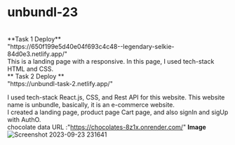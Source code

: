 # unbundl-23


<br/>
**Task 1 Deploy**
<br/>
"https://650f199e5d40e04f693c4c48--legendary-selkie-84d0e3.netlify.app/"
<br/>
This is a landing page with a responsive. In this page, I used tech-stack HTML and CSS.
<br/>
** Task 2 Deploy **
<br/>
"https://unbundl-task-2.netlify.app/"
<br/>

 I used tech-stack React.js, CSS, and Rest API for this website. This website name is unbundle, basically, it is an e-commerce website.<br/> I created a landing page, product page Cart page, and also signIn and sigUp with AuthO.
<br/>
chocolate data URL :"https://chocolates-8z1x.onrender.com/"
**Image**
<br/>
![Screenshot 2023-09-23 231641](https://github.com/mdjawedh022/unbundl-23/assets/107981893/63231841-6254-4f13-8ce6-38bbccfea794)


